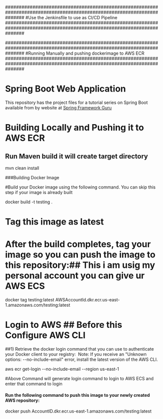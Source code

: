 
#######################################################################################################################
#Use the Jenkinsfile to use as CI/CD Pipeline  
#######################################################################################################################

#######################################################################################################################
#Running Manually and pushing dockerimage to AWS ECR
#######################################################################################################################

# Spring Boot Web Application

This repository has the project files for a tutorial series on Spring Boot available from by website at [Spring Framework Guru](https://springframework.guru)

# Building Locally and Pushing it to AWS ECR

## Run Maven build it will create target directory

mvn clean install

###Building Docker Image

#Build your Docker image using the following command. You can skip this step if your image is already built

docker build -t testing .

# Tag this image as latest

# After the build completes, tag your image so you can push the image to this repository:## This i am usig my personal account you can give ur AWS ECS

docker tag testing:latest AWSAccountId.dkr.ecr.us-east-1.amazonaws.com/testing:latest


# Login to AWS ## Before this Configure AWS CLI


##1) Retrieve the docker login command that you can use to authenticate your Docker client to your registry:  Note: If you receive an "Unknown options: --no-include-email" error, install the latest version of the AWS CLI. 


aws ecr get-login --no-include-email --region us-east-1


#Above Command will generate login command to login to AWS ECS and enter that command to login


#### Run the following command to push this image to your newly created AWS repository:

docker push AccountID.dkr.ecr.us-east-1.amazonaws.com/testing:latest
